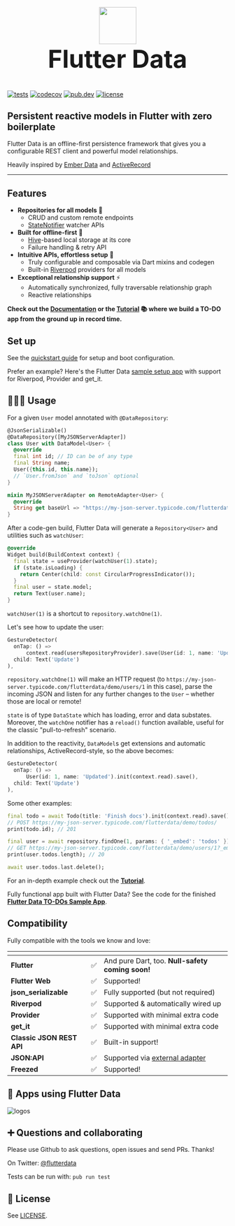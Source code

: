 <!-- markdownlint-disable MD033 MD041 -->
<p align="center" style="margin-bottom: 0px;">
  <img src="https://avatars2.githubusercontent.com/u/61839689?s=200&v=4" width="85px">
</p>

<h1 align="center" style="margin-top: 0px; font-size: 4em;">Flutter Data</h1>

[![tests](https://img.shields.io/github/workflow/status/flutterdata/flutter_data/test/master?label=tests&labelColor=333940&logo=github)](https://github.com/flutterdata/flutter_data/actions) [![codecov](https://codecov.io/gh/flutterdata/flutter_data/branch/master/graph/badge.svg)](https://codecov.io/gh/flutterdata/flutter_data) [![pub.dev](https://img.shields.io/pub/v/flutter_data?label=pub.dev&labelColor=333940&logo=dart)](https://pub.dev/packages/flutter_data) [![license](https://img.shields.io/github/license/flutterdata/flutter_data?color=%23007A88&labelColor=333940&logo=mit)](https://github.com/flutterdata/flutter_data/blob/master/LICENSE)

## Persistent reactive models in Flutter with zero boilerplate

Flutter Data is an offline-first persistence framework that gives you a configurable REST client and powerful model relationships.

Heavily inspired by [Ember Data](https://github.com/emberjs/data) and [ActiveRecord](https://guides.rubyonrails.org/active_record_basics.html)

---

## Features

- **Repositories for all models** 🚀
  - CRUD and custom remote endpoints
  - [StateNotifier](https://pub.dev/packages/state_notifier) watcher APIs
- **Built for offline-first** 🔌
  - [Hive](https://docs.hivedb.dev/)-based local storage at its core
  - Failure handling & retry API
- **Intuitive APIs, effortless setup** 💙
  - Truly configurable and composable via Dart mixins and codegen
  - Built-in [Riverpod](https://riverpod.dev/) providers for all models
- **Exceptional relationship support** ⚡️
  - Automatically synchronized, fully traversable relationship graph
  - Reactive relationships

**Check out the [Documentation](https://flutterdata.dev) or the [Tutorial](https://flutterdata.dev/tutorial) 📚 where we build a TO-DO app from the ground up in record time.**

## Set up

See the [quickstart guide](https://flutterdata.dev/quickstart) for setup and boot configuration.

Prefer an example? Here's the Flutter Data [sample setup app](https://github.com/flutterdata/flutter_data_setup_app) with support for Riverpod, Provider and get_it.

## 👩🏾‍💻 Usage

For a given `User` model annotated with `@DataRepository`:

```dart
@JsonSerializable()
@DataRepository([MyJSONServerAdapter])
class User with DataModel<User> {
  @override
  final int id; // ID can be of any type
  final String name;
  User({this.id, this.name});
  // `User.fromJson` and `toJson` optional
}

mixin MyJSONServerAdapter on RemoteAdapter<User> {
  @override
  String get baseUrl => "https://my-json-server.typicode.com/flutterdata/demo/";
}
```

After a code-gen build, Flutter Data will generate a `Repository<User>`
and utilities such as `watchUser`:

```dart
@override
Widget build(BuildContext context) {
  final state = useProvider(watchUser(1).state);
  if (state.isLoading) {
    return Center(child: const CircularProgressIndicator());
  }
  final user = state.model;
  return Text(user.name);
}
```

`watchUser(1)` is a shortcut to `repository.watchOne(1)`.

Let's see how to update the user:

```dart
GestureDetector(
  onTap: () =>
      context.read(usersRepositoryProvider).save(User(id: 1, name: 'Updated')),
  child: Text('Update')
),
```

`repository.watchOne(1)` will make an HTTP request (to `https://my-json-server.typicode.com/flutterdata/demo/users/1` in this case), parse the incoming JSON and listen for any further changes to the `User` – whether those are local or remote!

`state` is of type `DataState` which has loading, error and data substates. Moreover, the `watchOne` notifier has a `reload()` function available, useful for the classic "pull-to-refresh" scenario.

In addition to the reactivity, `DataModel`s get extensions and automatic relationships, ActiveRecord-style, so the above becomes:

```dart
GestureDetector(
  onTap: () =>
      User(id: 1, name: 'Updated').init(context.read).save(),
  child: Text('Update')
),
```

Some other examples:

```dart
final todo = await Todo(title: 'Finish docs').init(context.read).save();
// POST https://my-json-server.typicode.com/flutterdata/demo/todos/
print(todo.id); // 201

final user = await repository.findOne(1, params: { '_embed': 'todos' });
// GET https://my-json-server.typicode.com/flutterdata/demo/users/1?_embed=todos
print(user.todos.length); // 20

await user.todos.last.delete();
```

For an in-depth example check out the **[Tutorial](https://flutterdata.dev/tutorial)**.

Fully functional app built with Flutter Data? See the code for the finished **[Flutter Data TO-DOs Sample App](https://github.com/flutterdata/flutter_data_todos)**.

## Compatibility

Fully compatible with the tools we know and love:

<table class="table-fixed">
  <thead>
    <tr>
      <th class="w-4/12"></th>
      <th class="w-1/12"></th>
      <th class="w-7/12"></th>
    </tr>
  </thead>
  <tbody>
    <tr>
      <td class="font-bold px-4 py-2"><strong>Flutter</strong></td>
      <td class="px-4 py-2">✅</td>
      <td class="px-4 py-2 text-sm">And pure Dart, too. <b>Null-safety coming soon!</b></td>
    </tr>
    <tr class="bg-yellow-50">
      <td class="font-bold px-4 py-2"><strong>Flutter Web</strong></td>
      <td class="px-4 py-2">✅</td>
      <td class="px-4 py-2 text-sm">Supported!</td>
    </tr>
    <tr>
      <td class="font-bold px-4 py-2"><strong>json_serializable</strong></td>
      <td class="px-4 py-2">✅</td>
      <td class="px-4 py-2 text-sm">Fully supported (but not required)
      </td>
    </tr>
    <tr class="bg-yellow-50">
      <td class="font-bold px-4 py-2"><strong>Riverpod</strong></td>
      <td class="px-4 py-2">✅</td>
      <td class="px-4 py-2 text-sm">Supported &amp; automatically wired up</td>
    </tr>
    <tr>
      <td class="font-bold px-4 py-2"><strong>Provider</strong></td>
      <td class="px-4 py-2">✅</td>
      <td class="px-4 py-2 text-sm">Supported with minimal extra code</td>
    </tr>
    <tr class="bg-yellow-50">
      <td class="font-bold px-4 py-2"><strong>get_it</strong></td>
      <td class="px-4 py-2">✅</td>
      <td class="px-4 py-2 text-sm">Supported with minimal extra code</td>
    </tr>
    <tr>
      <td class="font-bold px-4 py-2"><strong>Classic JSON REST API</strong></td>
      <td class="px-4 py-2">✅</td>
      <td class="px-4 py-2 text-sm">Built-in support!</td>
    </tr>
    <tr class="bg-yellow-50">
      <td class="font-bold px-4 py-2"><strong>JSON:API</strong></td>
      <td class="px-4 py-2">✅</td>
      <td class="px-4 py-2 text-sm">Supported via <a href="https://pub.dev/packages/flutter_data_json_api_adapter">external adapter</a></td>
    </tr>
    <tr>
      <td class="font-bold px-4 py-2"><strong>Freezed</strong></td>
      <td class="px-4 py-2">✅</td>
      <td class="px-4 py-2 text-sm">Supported!</td>
    </tr>
  </tbody>
</table>

## 📲 Apps using Flutter Data

![logos](https://user-images.githubusercontent.com/66403/115444364-79053f80-a1e2-11eb-9498-ee86718a4be5.png)

## ➕ Questions and collaborating

Please use Github to ask questions, open issues and send PRs. Thanks!

On Twitter: [@flutterdata](https://twitter.com/flutterdata)

Tests can be run with: `pub run test`

## 📝 License

See [LICENSE](https://github.com/flutterdata/flutter_data/blob/master/LICENSE).
